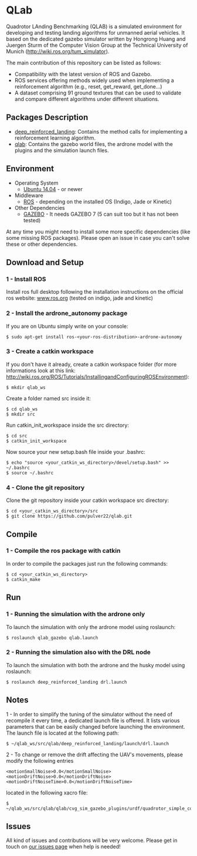 # QLab
Quadrotor LAnding Benchmarking (QLAB) is a simulated environment for developing and testing landing algorithms for unmanned aerial vehicles. It based on the dedicated gazebo simulator written by Hongrong Huang and Juergen Sturm of the Computer Vision Group at the Technical University of Munich (http://wiki.ros.org/tum_simulator).

The main contribution of this repository can be listed as follows:
* Compatibility with the latest version of ROS and Gazebo.
* ROS services offering methods widely used when implementing a reinforcement algorithm (e.g., reset, get_reward, get_done...)
* A dataset comprising 91 ground textures that can be used to validate and compare different algorithms under different situations.

<!--
[![ArDrone inside the simulated lab map](images/ardrone_simulator.jpg)](https://www.youtube.com/watch?v=Ib85SRjyF3Y "ArDrone inside the simulated lab map")
-->

## Packages Description

* [deep_reinforced_landing](deep_reinforced_landing): Contains the method calls for implementing a reinforcement learning algorithm.
* [qlab](qlab): Contains the gazebo world files, the ardrone model with the plugins and the simulation launch files.

## Environment

* Operating System
  * [Ubuntu 14.04](http://releases.ubuntu.com/trusty/) - or newer
* Middleware
  * [ROS](http://www.ros.org/) - depending on the installed OS (Indigo, Jade or Kinetic)
* Other Dependencies
  * [GAZEBO](http://gazebosim.org/) - It needs GAZEBO 7 (5 can suit too but it has not been tested)

At any time you might need to install some more specific dependencies (like some missing ROS packages). Please open an issue in case you can't solve these or other dependencies.

## Download and Setup

### 1 - Install ROS
Install ros full desktop following the installation instructions on the official ros website: www.ros.org (tested on indigo, jade and kinetic)

### 2 - Install the ardrone_autonomy package
If you are on Ubuntu simply write on your console:

    $ sudo apt-get install ros-<your-ros-distribution>-ardrone-autonomy

### 3 - Create a catkin workspace
If you don't have it already, create a catkin workspace folder (for more informations look at this link: http://wiki.ros.org/ROS/Tutorials/InstallingandConfiguringROSEnvironment):

    $ mkdir qlab_ws

Create a folder named src inside it:

    $ cd qlab_ws
    $ mkdir src

Run catkin_init_workspace inside the src directory:

    $ cd src
    $ catkin_init_workspace

Now source your new setup.bash file inside your .bashrc:

    $ echo "source <your_catkin_ws_directory>/devel/setup.bash" >> ~/.bashrc
    $ source ~/.bashrc


### 4 - Clone the git repository
Clone the git repository inside your catkin workspace src directory:

    $ cd <your_catkin_ws_directory>/src
    $ git clone https://github.com/pulver22/qlab.git

## Compile

### 1 - Compile the ros package with catkin
In order to compile the packages just run the following commands:

    $ cd <your_catkin_ws_directory>
    $ catkin_make



## Run
### 1 - Running the simulation with the ardrone only
To launch the simulation with only the ardrone model using roslaunch:

    $ roslaunch qlab_gazebo qlab.launch

### 2 - Running the simulation also with the DRL node
To launch the simulation with both the ardrone and the husky model using roslaunch:

    $ roslaunch deep_reinforced_landing drl.launch


## Notes
1 - In order to simplify the tuning of the simulator without the need of recompile it every time,
a dedicated launch file is offered. It lists various parameters that can be easily
changed before launching the environment.
The launch file is located at the following path:

    $ ~/qlab_ws/src/qlab/deep_reinforced_landing/launch/drl.launch

2 - To change or remove the drift affecting the UAV's movements, please modify the following entries

    <motionSmallNoise>0.0</motionSmallNoise>
    <motionDriftNoise>0.0</motionDriftNoise>
    <motionDriftNoiseTime>0.0</motionDriftNoiseTime>

located in the following xacro file:

    $ ~/qlab_ws/src/qlab/qlab/cvg_sim_gazebo_plugins/urdf/quadrotor_simple_controller.urdf.xacro
## Issues

All kind of issues and contributions will be very welcome. Please get in touch on [our issues page](https://github.com/pulver22/ardrone_tf_controller/issues) when help is needed!
